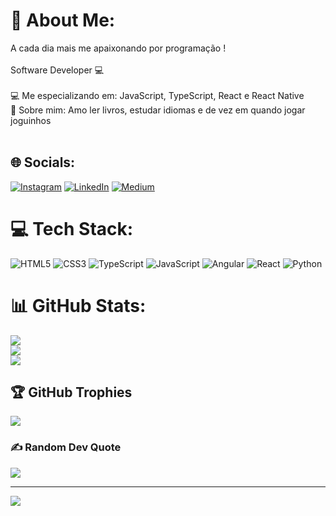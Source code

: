 # 💫 About Me:
A cada dia mais me apaixonando por programação !<br><br>Software Developer 💻<br><br>💻 Me especializando em: JavaScript, TypeScript, React e React Native<br>💜 Sobre mim: Amo ler livros, estudar idiomas e de vez em quando jogar joguinhos<br><br>


## 🌐 Socials:
[![Instagram](https://img.shields.io/badge/Instagram-%23E4405F.svg?logo=Instagram&logoColor=white)](https://instagram.com/callmejeansilva) [![LinkedIn](https://img.shields.io/badge/LinkedIn-%230077B5.svg?logo=linkedin&logoColor=white)](https://linkedin.com/in/jeansilvasantos) [![Medium](https://img.shields.io/badge/Medium-12100E?logo=medium&logoColor=white)](https://medium.com/@@myjean) 

# 💻 Tech Stack:
![HTML5](https://img.shields.io/badge/html5-%23E34F26.svg?style=for-the-badge&logo=html5&logoColor=white) ![CSS3](https://img.shields.io/badge/css3-%231572B6.svg?style=for-the-badge&logo=css3&logoColor=white) ![TypeScript](https://img.shields.io/badge/typescript-%23007ACC.svg?style=for-the-badge&logo=typescript&logoColor=white) ![JavaScript](https://img.shields.io/badge/javascript-%23323330.svg?style=for-the-badge&logo=javascript&logoColor=%23F7DF1E) ![Angular](https://img.shields.io/badge/angular-%23DD0031.svg?style=for-the-badge&logo=angular&logoColor=white) ![React](https://img.shields.io/badge/react-%2320232a.svg?style=for-the-badge&logo=react&logoColor=%2361DAFB) ![Python](https://img.shields.io/badge/python-3670A0?style=for-the-badge&logo=python&logoColor=ffdd54)
# 📊 GitHub Stats:
![](https://github-readme-stats.vercel.app/api?username=JeanSilvaSants&theme=radical&hide_border=false&include_all_commits=false&count_private=false)<br/>
![](https://github-readme-streak-stats.herokuapp.com/?user=JeanSilvaSants&theme=radical&hide_border=false)<br/>
![](https://github-readme-stats.vercel.app/api/top-langs/?username=JeanSilvaSants&theme=radical&hide_border=false&include_all_commits=false&count_private=false&layout=compact)

## 🏆 GitHub Trophies
![](https://github-profile-trophy.vercel.app/?username=JeanSilvaSants&theme=dracula&no-frame=false&no-bg=true&margin-w=4)

### ✍️ Random Dev Quote
![](https://quotes-github-readme.vercel.app/api?type=horizontal&theme=radical)

---
[![](https://visitcount.itsvg.in/api?id=JeanSilvaSants&icon=4&color=0)](https://visitcount.itsvg.in)
